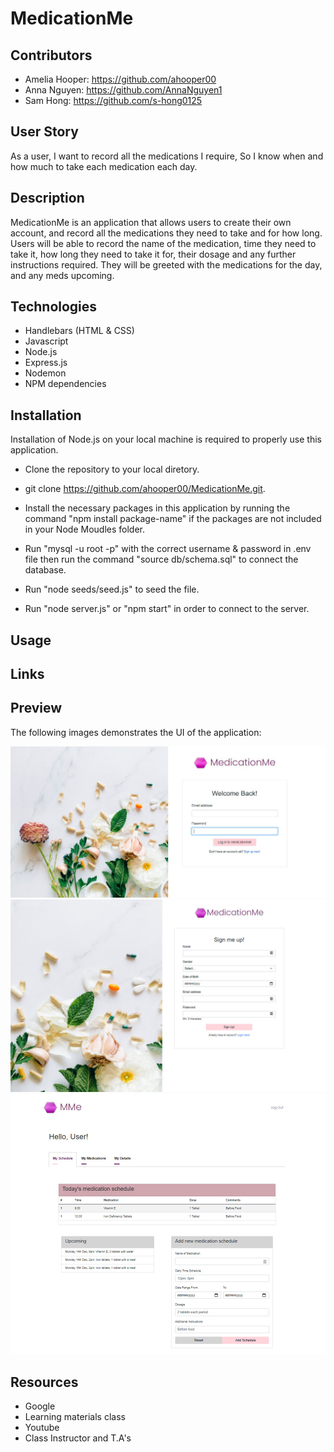 # MedicationMe

## Contributors

- Amelia Hooper: https://github.com/ahooper00
- Anna Nguyen: https://github.com/AnnaNguyen1
- Sam Hong: https://github.com/s-hong0125

## User Story

As a user,
I want to record all the medications I require,
So I know when and how much to take each medication each day.

## Description

MedicationMe is an application that allows users to create their own account, and record all the medications they need to take and for how long. Users will be able to record the name of the medication, time they need to take it, how long they need to take it for, their dosage and any further instructions required. They will be greeted with the medications for the day, and any meds upcoming.

## Technologies

- Handlebars (HTML & CSS)
- Javascript
- Node.js
- Express.js
- Nodemon
- NPM dependencies

## Installation

Installation of Node.js on your local machine is required to properly use this application.

- Clone the repository to your local diretory.

- git clone https://github.com/ahooper00/MedicationMe.git.

- Install the necessary packages in this application by running the command "npm install package-name" if the packages are not included in your Node Moudles folder.

- Run "mysql -u root -p" with the correct username & password in .env file then run the command "source db/schema.sql" to connect the database.

- Run "node seeds/seed.js" to seed the file.

- Run "node server.js" or "npm start" in order to connect to the server.

## Usage

## Links

## Preview

The following images demonstrates the UI of the application:

![Login page](./public/images/login.JPG)
![Signup page](./public/images/signUp.jpg)
![Profile page](./public/images/profile.jpg)

## Resources

- Google
- Learning materials class
- Youtube
- Class Instructor and T.A's
